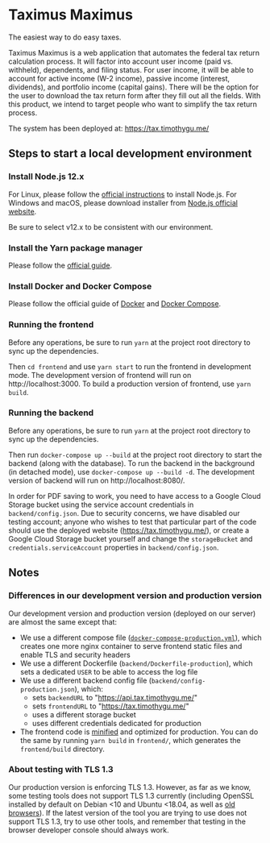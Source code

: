# Taximus Maximus

The easiest way to do easy taxes.

Taximus Maximus is a web application that automates the federal tax return calculation process. It will factor into account user income (paid vs. withheld), dependents, and filing status. For user income, it will be able to account for active income (W-2 income), passive income (interest, dividends), and portfolio income (capital gains). There will be the option for the user to download the tax return form after they fill out all the fields. With this product, we intend to target people who want to simplify the tax return process.

The system has been deployed at: https://tax.timothygu.me/

## Steps to start a local development environment

### Install Node.js 12.x

For Linux, please follow the [official instructions](https://github.com/nodesource/distributions/blob/master/README.md#installation-instructions) to install Node.js. For Windows and macOS, please download installer from [Node.js official website](https://nodejs.org/en/download/).

Be sure to select v12.x to be consistent with our environment.

### Install the Yarn package manager

Please follow the [official guide](https://classic.yarnpkg.com/en/docs/install/).

### Install Docker and Docker Compose

Please follow the official guide of [Docker](https://docs.docker.com/install/) and [Docker Compose](https://docs.docker.com/compose/install/).

### Running the frontend

Before any operations, be sure to run `yarn` at the project root directory to sync up the dependencies.

Then `cd frontend` and use `yarn start` to run the frontend in development mode. The development version of frontend will run on http://localhost:3000. To build a production version of frontend, use `yarn build`.

### Running the backend

Before any operations, be sure to run `yarn` at the project root directory to sync up the dependencies.

Then run `docker-compose up --build` at the project root directory to start the backend (along with the database). To run the backend in the background (in detached mode), use `docker-compose up --build -d`. The development version of backend will run on http://localhost:8080/.

In order for PDF saving to work, you need to have access to a Google Cloud Storage bucket using the service account credentials in `backend/config.json`. Due to security concerns, we have disabled our testing account; anyone who wishes to test that particular part of the code should use the deployed website (https://tax.timothygu.me/), or create a Google Cloud Storage bucket yourself and change the `storageBucket` and `credentials.serviceAccount` properties in `backend/config.json`.

## Notes

### Differences in our development version and production version

Our development version and production version (deployed on our server) are almost the same except that:

- We use a different compose file ([`docker-compose-production.yml`](docker-compose-production-redacted.yml)), which creates one more nginx container to serve frontend static files and enable TLS and security headers
- We use a different Dockerfile (`backend/Dockerfile-production`), which sets a dedicated `USER` to be able to access the log file
- We use a different backend config file (`backend/config-production.json`), which:
  - sets `backendURL` to "https://api.tax.timothygu.me/"
  - sets `frontendURL` to "https://tax.timothygu.me/"
  - uses a different storage bucket
  - uses different credentials dedicated for production
- The frontend code is [minified](https://en.wikipedia.org/wiki/Minification_(programming)) and optimized for production. You can do the same by running `yarn build` in `frontend/`, which generates the `frontend/build` directory.

### About testing with TLS 1.3

Our production version is enforcing TLS 1.3. However, as far as we know, some testing tools does not support TLS 1.3 currently (including OpenSSL installed by default on Debian &lt;10 and Ubuntu &lt;18.04, as well as [old browsers](https://caniuse.com/#feat=tls1-3)). If the latest version of the tool you are trying to use does not support TLS 1.3, try to use other tools, and remember that testing in the browser developer console should always work.
